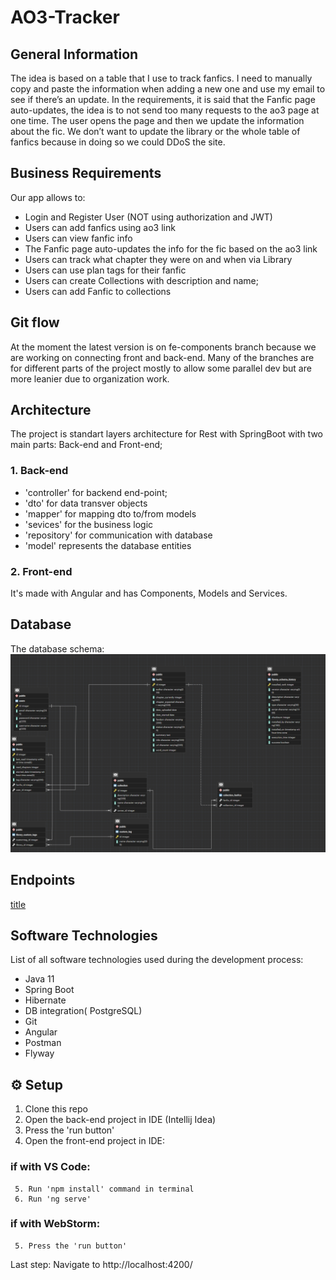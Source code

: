 # AO3-Tracker

## General Information
The idea is based on a table that I use to track fanfics. I need to manually copy and paste the information when adding a new one and use my email to see if there’s an update. In the requirements, it is said that the Fanfic page auto-updates, the idea is to not send too many requests to the ao3 page at one time. The user opens the page and then we update the information about the fic. We don’t want to update the library or the whole table of fanfics because in doing so we could DDoS the site.

## Business Requirements
Our app allows to:

- Login and Register User (NOT using authorization and JWT)
- Users can add fanfics using ao3 link
- Users can view fanfic info
- The Fanfic page auto-updates the info for the fic based on the ao3 link
- Users can track what chapter they were on and when via Library
- Users can use plan tags for their fanfic
- Users can create Collections with description and name;
- Users can add Fanfic to collections

## Git flow

At the moment the latest version is on fe-components branch because we are working on connecting front and back-end.
Many of the branches are for different parts of the project mostly to allow some parallel dev but are more leanier due to organization work.

## Architecture
The project is standart layers architecture for Rest with SpringBoot with two main parts: Back-end and Front-end;

### 1. Back-end 
- 'controller' for backend end-point;
- 'dto' for data transver objects 
- 'mapper' for mapping dto to/from models
- 'sevices' for the business logic 
- 'repository' for communication with database
- 'model' represents the database entities

### 2. Front-end
It's made with Angular and has Components, Models and Services.

## Database
The database schema:
![alt text](/AO3_Tracker.png)

## Endpoints
[title](/AO3-Tracker.postman_collection.json)

## Software Technologies
List of all software technologies used during the development process:
- Java 11
- Spring Boot
- Hibernate
- DB integration( PostgreSQL)
- Git
- Angular
- Postman
- Flyway

## ⚙️ Setup

1. Clone this repo
2. Open the back-end project in IDE (Intellij Idea)
3. Press the 'run button'
4. Open the front-end project in IDE:
### if with VS Code:
     5. Run 'npm install' command in terminal
     6. Run 'ng serve'
### if with WebStorm:
     5. Press the 'run button'

Last step: Navigate to http://localhost:4200/


